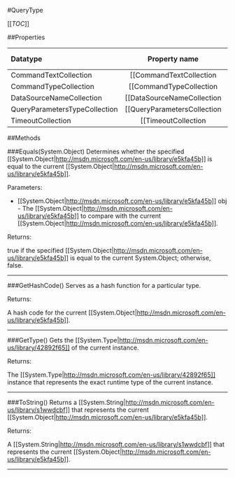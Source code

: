#QueryType

[[_TOC_]]

##Properties

|Datatype|Property name|Property description|Default Value|
|:-------|:----------:|:-----------------:|:-----------:|
|CommandTextCollection|[[CommandTextCollection|/API/Rdl/CodeSamples/Rdl_QueryType_CommandTextCollection]]||null|
|CommandTypeCollection|[[CommandTypeCollection|/API/Rdl/CodeSamples/Rdl_QueryType_CommandTypeCollection]]||null|
|DataSourceNameCollection|[[DataSourceNameCollection|/API/Rdl/CodeSamples/Rdl_QueryType_DataSourceNameCollection]]||null|
|QueryParametersTypeCollection|[[QueryParametersCollection|/API/Rdl/CodeSamples/Rdl_QueryType_QueryParametersCollection]]||null|
|TimeoutCollection|[[TimeoutCollection|/API/Rdl/CodeSamples/Rdl_QueryType_TimeoutCollection]]||null|


##Methods

###Equals(System.Object)
Determines whether the specified [[System.Object|http://msdn.microsoft.com/en-us/library/e5kfa45b]] is equal to the current [[System.Object|http://msdn.microsoft.com/en-us/library/e5kfa45b]].

Parameters: 

* [[System.Object|http://msdn.microsoft.com/en-us/library/e5kfa45b]] obj  - The [[System.Object|http://msdn.microsoft.com/en-us/library/e5kfa45b]] to compare with the current [[System.Object|http://msdn.microsoft.com/en-us/library/e5kfa45b]].





Returns:

true if the specified [[System.Object|http://msdn.microsoft.com/en-us/library/e5kfa45b]] is equal to the current System.Object; otherwise, false.


---


###GetHashCode()
 Serves as a hash function for a particular type.  





Returns:

A hash code for the current [[System.Object|http://msdn.microsoft.com/en-us/library/e5kfa45b]].


---


###GetType()
Gets the [[System.Type|http://msdn.microsoft.com/en-us/library/42892f65]] of the current instance.





Returns:

The [[System.Type|http://msdn.microsoft.com/en-us/library/42892f65]] instance that represents the exact runtime type of the current instance.


---


###ToString()
Returns a [[System.String|http://msdn.microsoft.com/en-us/library/s1wwdcbf]] that represents the current [[System.Object|http://msdn.microsoft.com/en-us/library/e5kfa45b]].





Returns:

A [[System.String|http://msdn.microsoft.com/en-us/library/s1wwdcbf]] that represents the current [[System.Object|http://msdn.microsoft.com/en-us/library/e5kfa45b]].


---


